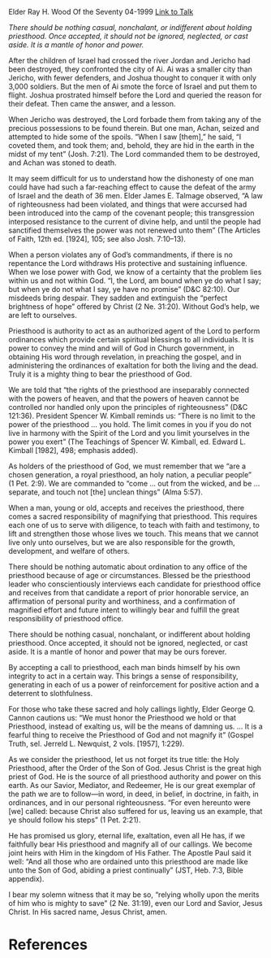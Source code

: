 Elder Ray H. Wood
Of the Seventy
04-1999
[Link to Talk](https://www.churchofjesuschrist.org/study/general-conference/1999/04/made-like-unto-the-son-of-god?lang=eng)

_There should be nothing casual, nonchalant, or indifferent about holding priesthood. Once accepted, it should not be ignored, neglected, or cast aside. It is a mantle of honor and power._

After the children of Israel had crossed the river Jordan and Jericho had been destroyed, they confronted the city of Ai. Ai was a smaller city than Jericho, with fewer defenders, and Joshua thought to conquer it with only 3,000 soldiers. But the men of Ai smote the force of Israel and put them to flight. Joshua prostrated himself before the Lord and queried the reason for their defeat. Then came the answer, and a lesson.

When Jericho was destroyed, the Lord forbade them from taking any of the precious possessions to be found therein. But one man, Achan, seized and attempted to hide some of the spoils. “When I saw [them],” he said, “I coveted them, and took them; and, behold, they are hid in the earth in the midst of my tent” (Josh. 7:21). The Lord commanded them to be destroyed, and Achan was stoned to death.

It may seem difficult for us to understand how the dishonesty of one man could have had such a far-reaching effect to cause the defeat of the army of Israel and the death of 36 men. Elder James E. Talmage observed, “A law of righteousness had been violated, and things that were accursed had been introduced into the camp of the covenant people; this transgression interposed resistance to the current of divine help, and until the people had sanctified themselves the power was not renewed unto them” (The Articles of Faith, 12th ed. [1924], 105; see also Josh. 7:10–13).

When a person violates any of God’s commandments, if there is no repentance the Lord withdraws His protective and sustaining influence. When we lose power with God, we know of a certainty that the problem lies within us and not within God. “I, the Lord, am bound when ye do what I say; but when ye do not what I say, ye have no promise” (D&C 82:10). Our misdeeds bring despair. They sadden and extinguish the “perfect brightness of hope” offered by Christ (2 Ne. 31:20). Without God’s help, we are left to ourselves.

Priesthood is authority to act as an authorized agent of the Lord to perform ordinances which provide certain spiritual blessings to all individuals. It is power to convey the mind and will of God in Church government, in obtaining His word through revelation, in preaching the gospel, and in administering the ordinances of exaltation for both the living and the dead. Truly it is a mighty thing to bear the priesthood of God.

We are told that “the rights of the priesthood are inseparably connected with the powers of heaven, and that the powers of heaven cannot be controlled nor handled only upon the principles of righteousness” (D&C 121:36). President Spencer W. Kimball reminds us: “There is no limit to the power of the priesthood … you hold. The limit comes in you if you do not live in harmony with the Spirit of the Lord and you limit yourselves in the power you exert” (The Teachings of Spencer W. Kimball, ed. Edward L. Kimball [1982], 498; emphasis added).

As holders of the priesthood of God, we must remember that we “are a chosen generation, a royal priesthood, an holy nation, a peculiar people” (1 Pet. 2:9). We are commanded to “come … out from the wicked, and be … separate, and touch not [the] unclean things” (Alma 5:57).

When a man, young or old, accepts and receives the priesthood, there comes a sacred responsibility of magnifying that priesthood. This requires each one of us to serve with diligence, to teach with faith and testimony, to lift and strengthen those whose lives we touch. This means that we cannot live only unto ourselves, but we are also responsible for the growth, development, and welfare of others.

There should be nothing automatic about ordination to any office of the priesthood because of age or circumstances. Blessed be the priesthood leader who conscientiously interviews each candidate for priesthood office and receives from that candidate a report of prior honorable service, an affirmation of personal purity and worthiness, and a confirmation of magnified effort and future intent to willingly bear and fulfill the great responsibility of priesthood office.

There should be nothing casual, nonchalant, or indifferent about holding priesthood. Once accepted, it should not be ignored, neglected, or cast aside. It is a mantle of honor and power that may be ours forever.

By accepting a call to priesthood, each man binds himself by his own integrity to act in a certain way. This brings a sense of responsibility, generating in each of us a power of reinforcement for positive action and a deterrent to slothfulness.

For those who take these sacred and holy callings lightly, Elder George Q. Cannon cautions us: “We must honor the Priesthood we hold or that Priesthood, instead of exalting us, will be the means of damning us. … It is a fearful thing to receive the Priesthood of God and not magnify it” (Gospel Truth, sel. Jerreld L. Newquist, 2 vols. [1957], 1:229).

As we consider the priesthood, let us not forget its true title: the Holy Priesthood, after the Order of the Son of God. Jesus Christ is the great high priest of God. He is the source of all priesthood authority and power on this earth. As our Savior, Mediator, and Redeemer, He is our great exemplar of the path we are to follow—in word, in deed, in belief, in doctrine, in faith, in ordinances, and in our personal righteousness. “For even hereunto were [we] called: because Christ also suffered for us, leaving us an example, that ye should follow his steps” (1 Pet. 2:21).

He has promised us glory, eternal life, exaltation, even all He has, if we faithfully bear His priesthood and magnify all of our callings. We become joint heirs with Him in the kingdom of His Father. The Apostle Paul said it well: “And all those who are ordained unto this priesthood are made like unto the Son of God, abiding a priest continually” (JST, Heb. 7:3, Bible appendix).

I bear my solemn witness that it may be so, “relying wholly upon the merits of him who is mighty to save” (2 Ne. 31:19), even our Lord and Savior, Jesus Christ. In His sacred name, Jesus Christ, amen.

# References

